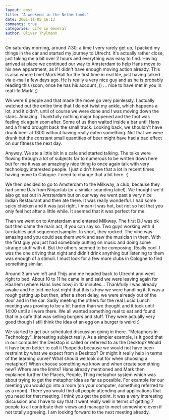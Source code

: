 ```yaml
---
layout: post
title: "A weekend in the Netherlands"
date: 2001-11-05 16:13
comments: true
categories: Life in General
author: Oliver Thylmann
---
```



On saturday morning, around 7:30, a time I very rarely get up, I packed my things in the car and started my journey to Utrecht. It's actually rather close, just taking me a bit over 2 hours and everything was easy to find. Having arrived at  place we continued our way to Amsterdam to help Hans move to his new appartment, as if I didn't have enough moving action already. This is also where I met Mark Hall for the first time in real life, just having talked via e-mail a few days ago. He is really a very nice guy and as he is probably reading this (soon, once he has his account ;)) ... nice to have met in you in real life Mark! ;)

We were 6 people and that made the move go very painlessly. I actually watched out the entire time that I do not twist my ankle, which happens a lot, and it didn't, until of course we were done and I was moving down the stairs. Amazing. Thankfully nothing major happened and the foot was feeling ok again soon after. Some of us then waited inside a bar until Hans and a friend brought back the small truck. Looking back, we shouldn't have drunk beer at 1300 without having really eaten something. Not that we were drunk but the constant small quantities of beer might have had a bad effect on our fitness the next day.

Anyway. We ate a little bit in a cafe and started talking. The talks were flowing through a lot of subjects far to numerous to be written down here but for me it was an amazingly nice thing to once again talk with very technology interested people. I just didn't have that a lot in recent times having move to Cologne. I need to change that a bit here. :)

We then decided to go to Amsterdam to the Milkway, a club, because they had some DJs from Ninjaclub (or a similar sounding label). We thought we'd also go eat out in Amsterdam but on our way we went past a very nice Indian Restaurant and then ate there. It was really wonderful. I had some spicy chicken and it was just right. I mean it was hot, but not so hot that you only feel hot after a little while. It seemed that it was perfect for me.

Then we went on to Amsterdam and entered Milkway. The first DJ was ok but then came the main act, if you can say so. Two guys working with 4 turntables and sequencer/sampler. In short, they rocked. The vibe was amazing and you could see them work and saw the musician in them. With the first guy you just had somebody putting on music and doing some strange stuff with it. But the others seemed to be composing. Really cool. I was the one driving that night and didn't drink anything but listening to them was enough of a stimuli. I must look for a few more clubs in Cologne to find something similar.

Around 3 am we left and Thijs and me headed back to Utrecht and went right to bed. About 10 to 11 he came in and said we were leaving again for Haarlem (where Hans lives now) in 10 minutes... Thankfully I was already awake and he told me last night that this is how we were handling it. It was a rough getting up but then, after a short delay, we were already out of the door and in the car. Sadly meeting the others for the real Lucid Lunch meeting was proving to be a bit harder than we thought and it took until 14:00 until all were there. We all wanted something real to eat and found that in a cafe that was selling burgers and stuff. They were actually very good though I still think the idea of an egg on a burger is weird :)

We started to get our scheduled discussion going in there. &quot;Metaphors in Technology&quot;. Interesting subject really. As a simpler example, is it good that in our computer the Desktop is called or referred to as the Desktop? Would it have been better to call it Poopeldu because we would not have been restraint by what we expect from a Desktop? Or might it really help in terms of the learning curve? What should we look out for when choosing a metaphor? When choose something we know and when create something new? Where are the limits? Hans already mentioned and Mark then explained further the Places, People, Thing metaphor system which was about trying to get the metaphor idea as far as possible. For example for our meeting you would go into a room (on your computer, something referred to as a room). There you would find all people attending and applications that you need for that meeting. I think you get the point. It was a very interesting discussion and I have to say that it went really well in terms of getting 7 people to all contribute their views and manage to meet somewhere even if not totally agreeing. I am looking forward to the next meeting already.


